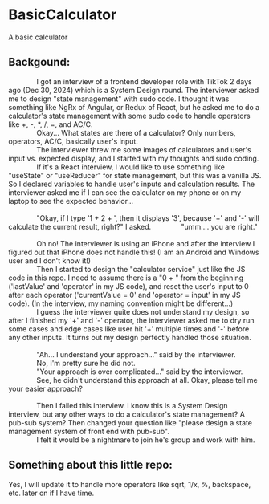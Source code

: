 # BasicCalculator
A basic calculator
## Backgound:
&emsp;&emsp;&emsp;&emsp;I got an interview of a frontend developer role with TikTok 2 days ago (Dec 30, 2024) which is a System Design round. The interviewer asked me to design "state management" with sudo code. I thought it was something like NgRx of Angular, or Redux of React, but he asked me to do a calculator's state management with some sudo code to handle operators like +, -, *, /, =, and AC/C.
</br>
&emsp;&emsp;&emsp;&emsp;Okay... What states are there of a calculator? Only numbers, operators, AC/C, basically user's input.
</br>
&emsp;&emsp;&emsp;&emsp;The interviewer threw me some images of calculators and user's input vs. expected display, and I started with my thoughts and sudo coding.
</br>
&emsp;&emsp;&emsp;&emsp;If it's a React interview, I would like to use something like "useState" or "useReducer" for state management, but this was a vanilla JS. So I declared variables to handle user's inputs and calculation results. The interviewer asked me if I can see the calculator on my phone or on my laptop to see the expected behavior...
</br>
</br>
&emsp;&emsp;&emsp;&emsp;"Okay, if I type '1 + 2 + ', then it displays '3', because '+' and '-' will calculate the current result, right?" I asked.
&emsp;&emsp;&emsp;&emsp;"umm.... you are right."
</br>
</br>
&emsp;&emsp;&emsp;&emsp;Oh no! The interviewer is using an iPhone and after the interview I figured out that iPhone does not handle this! (I am an Android and Windows user and I don't know it!)
</br>
&emsp;&emsp;&emsp;&emsp;Then I started to design the "calculator service" just like the JS code in this repo. I need to assume there is a "0 + " from the beginning ('lastValue' and 'operator' in my JS code), and reset the user's input to 0 after each operator ('currentValue = 0' and 'operator = input' in my JS code). (In the interview, my naming convention might be different...)
</br>
&emsp;&emsp;&emsp;&emsp;I guess the interviewer quite does not understand my design, so after I finished my '+' and '-' operator, the interviewer asked me to dry run some cases and edge cases like user hit '+' multiple times and '-' before any other inputs. It turns out my design perfectly handled those situation.
</br>
</br>
&emsp;&emsp;&emsp;&emsp;"Ah... I understand your approach..." said by the interviewer.
</br>
&emsp;&emsp;&emsp;&emsp;No, I'm pretty sure he did not.
</br>
&emsp;&emsp;&emsp;&emsp;"Your approach is over complicated..." said by the interviewer.
</br>
&emsp;&emsp;&emsp;&emsp;See, he didn't understand this approach at all. Okay, please tell me your easier approach?
</br>
</br>
&emsp;&emsp;&emsp;&emsp;Then I failed this interview. I know this is a System Design interview, but any other ways to do a calculator's state management? A pub-sub system? Then changed your question like "please design a state management system of front end with pub-sub".
</br>
&emsp;&emsp;&emsp;&emsp;I felt it would be a nightmare to join he's group and work with him.

## Something about this little repo:
Yes, I will update it to handle more operators like sqrt,  1/x, %, backspace, etc. later on if I have time.
